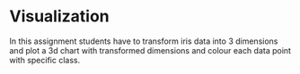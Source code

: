 # Visualization

In this assignment students have to transform iris data into 3 dimensions and plot a 3d chart with transformed dimensions and colour each data point with specific class.

